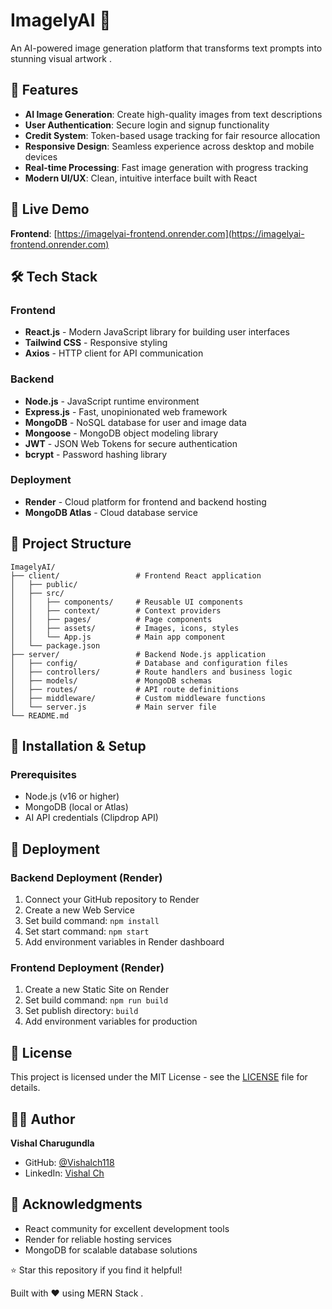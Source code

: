 # ImagelyAI 🎨

An AI-powered image generation platform that transforms text prompts into stunning visual artwork .

## 🌟 Features

- **AI Image Generation**: Create high-quality images from text descriptions
- **User Authentication**: Secure login and signup functionality
- **Credit System**: Token-based usage tracking for fair resource allocation
- **Responsive Design**: Seamless experience across desktop and mobile devices
- **Real-time Processing**: Fast image generation with progress tracking
- **Modern UI/UX**: Clean, intuitive interface built with React

## 🚀 Live Demo

**Frontend**: [https://imagelyai-frontend.onrender.com](https://imagelyai-frontend.onrender.com)

## 🛠️ Tech Stack

### Frontend
- **React.js** - Modern JavaScript library for building user interfaces
- **Tailwind CSS** - Responsive styling
- **Axios** - HTTP client for API communication

### Backend
- **Node.js** - JavaScript runtime environment
- **Express.js** - Fast, unopinionated web framework
- **MongoDB** - NoSQL database for user and image data
- **Mongoose** - MongoDB object modeling library
- **JWT** - JSON Web Tokens for secure authentication
- **bcrypt** - Password hashing library

### Deployment
- **Render** - Cloud platform for frontend and backend hosting
- **MongoDB Atlas** - Cloud database service

## 📁 Project Structure

```
ImagelyAI/
├── client/                 # Frontend React application
│   ├── public/
│   ├── src/
│   │   ├── components/     # Reusable UI components
│   │   ├── context/        # Context providers
│   │   ├── pages/          # Page components
│   │   ├── assets/         # Images, icons, styles
│   │   └── App.js          # Main app component
│   └── package.json
├── server/                 # Backend Node.js application
│   ├── config/             # Database and configuration files
│   ├── controllers/        # Route handlers and business logic
│   ├── models/             # MongoDB schemas
│   ├── routes/             # API route definitions
│   ├── middleware/         # Custom middleware functions
│   └── server.js           # Main server file
└── README.md
```

## 🔧 Installation & Setup

### Prerequisites
- Node.js (v16 or higher)
- MongoDB (local or Atlas)
- AI API credentials (Clipdrop API)

## 🚀 Deployment

### Backend Deployment (Render)
1. Connect your GitHub repository to Render
2. Create a new Web Service
3. Set build command: `npm install`
4. Set start command: `npm start`
5. Add environment variables in Render dashboard

### Frontend Deployment (Render)
1. Create a new Static Site on Render
2. Set build command: `npm run build`
3. Set publish directory: `build`
4. Add environment variables for production

## 📝 License

This project is licensed under the MIT License - see the [LICENSE](LICENSE) file for details.

## 👨‍💻 Author

**Vishal Charugundla**
- GitHub: [@Vishalch118](https://github.com/Vishalch118)
- LinkedIn: [Vishal Ch](https://www.linkedin.com/in/vishalch1/)

## 🙏 Acknowledgments

- React community for excellent development tools
- Render for reliable hosting services
- MongoDB for scalable database solutions

⭐ Star this repository if you find it helpful!

Built with ❤️ using MERN Stack .
